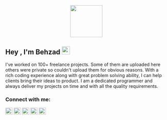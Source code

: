 <div id="header" align="center">
  <img src="https://media.giphy.com/media/M9gbBd9nbDrOTu1Mqx/giphy.gif" width="100"/>
</div>





## Hey , I'm Behzad <img src="https://media.giphy.com/media/hvRJCLFzcasrR4ia7z/giphy.gif" width="25px">
I've worked on 100+ freelance projects. Some of them are uploaded here others were private so couldn't upload them for obvious reasons.
With a rich coding experience along with great problem solving ability, I can help clients bring their ideas to product. I am a dedicated programmer and always deliver my projects on time and with all the quality requirements.


###                                         Connect with me:
[<img align="center" alt="behzadqasim.me" width="22px" src="https://cdn-icons.flaticon.com/png/512/1927/premium/1927768.png?token=exp=1647379435~hmac=1b40d462f73c1c3dd43d206b536b2b23" />][website]
[<img align="center" alt="Gmail" width="22px" src="https://cdn-icons-png.flaticon.com/512/5968/5968534.png" />][gmail]
[<img align="center" alt="Twitter" width="22px" src="https://cdn-icons-png.flaticon.com/512/174/174876.png" />][twitter]
[<img align="center" alt="Whatsapp" width="22px" src="https://cdn-icons-png.flaticon.com/512/5968/5968841.png" />][Whatsapp]
[<img align="center" alt="LinkedIn" width="22px" src="https://cdn-icons.flaticon.com/png/512/3536/premium/3536505.png?token=exp=1647379494~hmac=f5add40ad67f95da469ef7c2bb0f8f01" />][linkedin]
<br />

<!-- This section you create this variables that are used above -->
[website]: http://www.behzadqasim.me/
[gmail]: https://mail.google.com/mail/u/?authuser=getmetobehzad@gmail.com
[twitter]: https://twitter.com/evil_since_2001
[Whatsapp]: https://wa.link/esfps0
[linkedin]: https://www.linkedin.com/in/behzad-qasim-0542b9208/
